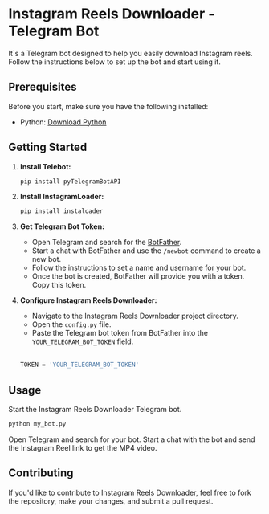 
# Instagram Reels Downloader - Telegram Bot

It`s a Telegram bot designed to help you easily download Instagram reels. Follow the instructions below to set up the bot and start using it.

## Prerequisites

Before you start, make sure you have the following installed:

- Python: [Download Python](https://www.python.org/downloads/)

## Getting Started

1. **Install Telebot:**
   
   ```bash
   pip install pyTelegramBotAPI
   ```

2. **Install InstagramLoader:**

   ```bash
   pip install instaloader
   ```

3. **Get Telegram Bot Token:**
   
   - Open Telegram and search for the [BotFather](https://t.me/BotFather).
   - Start a chat with BotFather and use the `/newbot` command to create a new bot.
   - Follow the instructions to set a name and username for your bot.
   - Once the bot is created, BotFather will provide you with a token. Copy this token.

4. **Configure Instagram Reels Downloader:**
   
   - Navigate to the Instagram Reels Downloader project directory.
   - Open the `config.py` file.
   - Paste the Telegram bot token from BotFather into the `YOUR_TELEGRAM_BOT_TOKEN` field. 

   <br />
   
   ```python
   TOKEN = 'YOUR_TELEGRAM_BOT_TOKEN'
   ```
    
## Usage

Start the Instagram Reels Downloader Telegram bot.

```bash
python my_bot.py
```

Open Telegram and search for your bot. Start a chat with the bot and send the Instagram Reel link to get the MP4 video.

## Contributing

If you'd like to contribute to Instagram Reels Downloader, feel free to fork the repository, make your changes, and submit a pull request.

